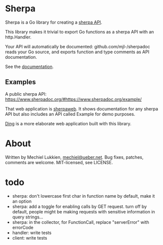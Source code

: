 # Sherpa

Sherpa is a Go library for creating a [sherpa API](https://www.ueber.net/who/mjl/sherpa/).

This library makes it trivial to export Go functions as a sherpa API with an http.Handler.

Your API will automatically be documented: github.com/mjl-/sherpadoc reads your Go source, and exports function and type comments as API documentation.

See the [documentation](https://godoc.org/github.com/mjl-/sherpa).


## Examples

A public sherpa API: https://www.sherpadoc.org/#https://www.sherpadoc.org/example/

That web application is [sherpaweb](https://github.com/mjl-/sherpaweb). It shows documentation for any sherpa API but also includes an API called Example for demo purposes.

[Ding](https://github.com/irias/ding/) is a more elaborate web application built with this library.


# About

Written by Mechiel Lukkien, mechiel@ueber.net.
Bug fixes, patches, comments are welcome.
MIT-licensed, see LICENSE.


# todo

- sherpa: don't lowercase first char in function name by default, make it an option
- sherpa: add a toggle for enabling calls by GET request. turn off by default, people might be making requests with sensitive information in query strings...
- sherpa: in the collector, for FunctionCall, replace "serverError" with errorCode
- handler: write tests
- client: write tests
